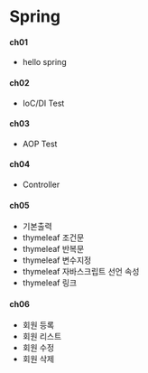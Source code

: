 # Spring

#### ch01
- hello spring
#### ch02
- IoC/DI Test
#### ch03
- AOP Test
#### ch04
- Controller
#### ch05
- 기본출력
- thymeleaf 조건문
- thymeleaf 반복문
- thymeleaf 변수지정
- thymeleaf 자바스크립트 선언 속성
- thymeleaf 링크
#### ch06
- 회원 등록
- 회원 리스트
- 회원 수정
- 회원 삭제
